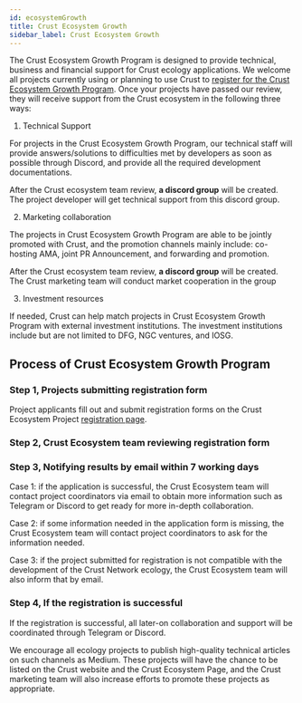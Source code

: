 ```yaml
---
id: ecosystemGrowth
title: Crust Ecosystem Growth
sidebar_label: Crust Ecosystem Growth
---
```


The Crust Ecosystem Growth Program is designed to provide technical, business and financial support for Crust ecology applications. We welcome all projects currently using or planning to use Crust to [register for the Crust Ecosystem Growth Program](https://airtable.com/shrS6lp8H8q7NsIiF). Once your projects have passed our review, they will receive support from the Crust ecosystem in the following three ways:

1. Technical Support

  For projects in the Crust Ecosystem Growth Program, our technical staff will provide answers/solutions to difficulties met by developers as soon as possible through Discord, and provide all the required development documentations.
  
  After the Crust ecosystem team review, **a discord group** will be created. The project developer will get technical support from this discord group.

2. Marketing collaboration

  The projects in Crust Ecosystem Growth Program are able to be jointly promoted with Crust, and the promotion channels mainly include: co-hosting AMA, joint PR Announcement, and forwarding and promotion.

  After the Crust ecosystem team review, **a discord group** will be created. The Crust marketing team will conduct market cooperation in the group

3. Investment resources

  If needed, Crust can help match projects in Crust Ecosystem Growth Program with external investment institutions. The investment institutions include but are not limited to DFG, NGC ventures, and IOSG.

## Process of Crust Ecosystem Growth Program

### Step 1, Projects submitting registration form

Project applicants fill out and submit registration forms on the Crust Ecosystem Project [registration page](https://airtable.com/shrS6lp8H8q7NsIiF).

### Step 2, Crust Ecosystem team reviewing registration form

### Step 3, Notifying results by email within 7 working days

Case 1: if the application is successful, the Crust Ecosystem team will contact project coordinators via email to obtain more information such as Telegram or Discord to get ready for more in-depth collaboration.

Case 2: if some information needed in the application form is missing, the Crust Ecosystem team will contact project coordinators to ask for the information needed.

Case 3: if the project submitted for registration is not compatible with the development of the Crust Network ecology, the Crust Ecosystem team will also inform that by email.

### Step 4, If the registration is successful

If the registration is successful, all later-on collaboration and support will be coordinated through Telegram or Discord.

We encourage all ecology projects to publish high-quality technical articles on such channels as Medium. These projects will have the chance to be listed on the Crust website and the Crust Ecosystem Page, and the Crust marketing team will also increase efforts to promote these projects as appropriate.
